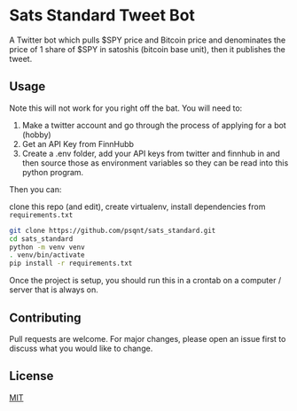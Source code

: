 # Sats Standard Tweet Bot

A Twitter bot which pulls $SPY price and Bitcoin price and denominates the price of 1 share of $SPY in satoshis (bitcoin base unit), then it publishes the tweet.

## Usage

Note this will not work for you right off the bat. You will need to:
1. Make a twitter account and go through the process of applying for a bot (hobby)
2. Get an API Key from FinnHubb
3. Create a .env folder, add your API keys from twitter and finnhub in and then source those as environment variables so they can be read into this python program.

Then you can:

clone this repo (and edit), create virtualenv, install dependencies from `requirements.txt`

```bash
git clone https://github.com/psqnt/sats_standard.git
cd sats_standard
python -m venv venv
. venv/bin/activate
pip install -r requirements.txt
```

Once the project is setup, you should run this in a crontab on a computer / server that is always on.

## Contributing

Pull requests are welcome. For major changes, please open an issue first to discuss what you would like to change.

## License
[MIT](https://github.com/psqnt/sats_standard/blob/master/LICENSE)